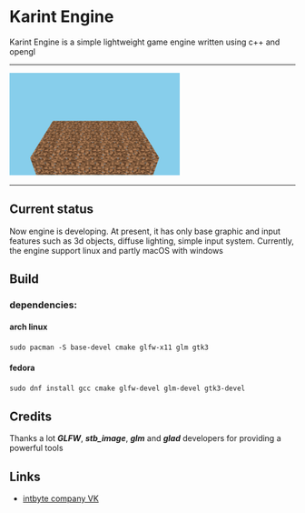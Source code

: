 
# Karint Engine

Karint Engine is a simple lightweight game engine written using c++ and opengl
___

<img src="./screenshots/1.png" width="300px"/>

___
## Current status
Now engine is developing. 
At present, it has only base graphic and input features such as 3d objects, diffuse lighting, simple input system. 
Currently, the engine support linux and partly macOS with windows
## Build
### dependencies:
#### arch linux
`sudo pacman -S base-devel cmake glfw-x11 glm gtk3`
#### fedora
`sudo dnf install gcc cmake glfw-devel glm-devel gtk3-devel`
## Credits

Thanks a lot **_GLFW_**, **_stb_image_**, **_glm_** and **_glad_** developers for providing a powerful tools

## Links

- [intbyte company VK](https://vk.com/public198534844)
